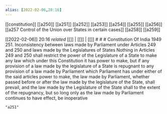```yaml
---
alias: [2022-02-06,20:16]
---
```

[[constitution]] [[a250]] [[a251]] [[a252]] [[a253]] [[a254]] [[a255]] [[a256]] [[a257 Control of the Union over States in certain cases]] [[a258]] [[a259]]

[[2022-02-06]] 20:16 _related_ [[]] | [[]] | [[]] # # #
Constitution Of India 1949
251. Inconsistency between laws made by Parliament under Articles 249 and 250 and laws made by the Legislatures of States Nothing in Articles 249 and 250 shall restrict the power of the Legislature of a State to make any law which under this Constitution it has power to make, but if any provision of a law made by the legislature of a State is repugnant to any provision of a law made by Parliament which Parliament has under either of the said articles power to make, the law made by Parliament, whether passed before or after the law made by the legislature of the State, shall prevail, and the law made by the Legislature of the State shall to the extent of the repugnancy, but so long only as the law made by Parliament continues to have effect, be inoperative
```query
"a251"
```
